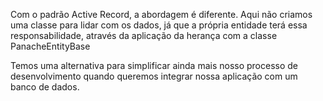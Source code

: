 Com o padrão Active Record, a abordagem é diferente. Aqui não criamos uma classe para lidar com os dados, já que a própria entidade terá essa responsabilidade, através da aplicação da herança com a classe PanacheEntityBase

Temos uma alternativa para simplificar ainda mais nosso processo de desenvolvimento quando queremos integrar nossa aplicação com um banco de dados.
